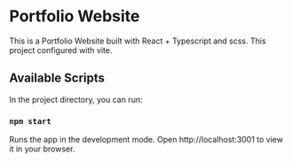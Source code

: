# Portfolio Website

This is a Portfolio Website built with React + Typescript and scss. This project configured with vite.

## Available Scripts

In the project directory, you can run:

### `npm start`

Runs the app in the development mode.
Open http://localhost:3001 to view it in your browser.
